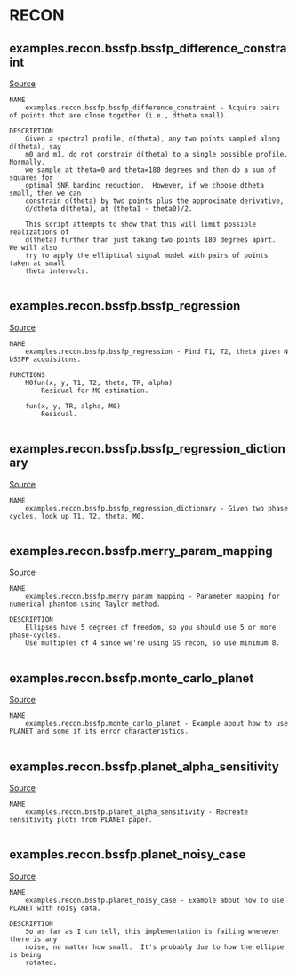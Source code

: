 
# RECON
## examples.recon.bssfp.bssfp_difference_constraint

[Source](https://github.com/mckib2/mr_utils/blob/master/examples/recon/bssfp/bssfp_difference_constraint.py)

```
NAME
    examples.recon.bssfp.bssfp_difference_constraint - Acquire pairs of points that are close together (i.e., dtheta small).

DESCRIPTION
    Given a spectral profile, d(theta), any two points sampled along d(theta), say
    m0 and m1, do not constrain d(theta) to a single possible profile.  Normally,
    we sample at theta=0 and theta=180 degrees and then do a sum of squares for
    optimal SNR banding reduction.  However, if we choose dtheta small, then we can
    constrain d(theta) by two points plus the approximate derivative,
    d/dtheta d(theta), at (theta1 - theta0)/2.
    
    This script attempts to show that this will limit possible realizations of
    d(theta) further than just taking two points 180 degrees apart.  We will also
    try to apply the elliptical signal model with pairs of points taken at small
    theta intervals.


```


## examples.recon.bssfp.bssfp_regression

[Source](https://github.com/mckib2/mr_utils/blob/master/examples/recon/bssfp/bssfp_regression.py)

```
NAME
    examples.recon.bssfp.bssfp_regression - Find T1, T2, theta given N bSSFP acquisitons.

FUNCTIONS
    M0fun(x, y, T1, T2, theta, TR, alpha)
        Residual for M0 estimation.
    
    fun(x, y, TR, alpha, M0)
        Residual.


```


## examples.recon.bssfp.bssfp_regression_dictionary

[Source](https://github.com/mckib2/mr_utils/blob/master/examples/recon/bssfp/bssfp_regression_dictionary.py)

```
NAME
    examples.recon.bssfp.bssfp_regression_dictionary - Given two phase cycles, look up T1, T2, theta, M0.


```


## examples.recon.bssfp.merry_param_mapping

[Source](https://github.com/mckib2/mr_utils/blob/master/examples/recon/bssfp/merry_param_mapping.py)

```
NAME
    examples.recon.bssfp.merry_param_mapping - Parameter mapping for numerical phantom using Taylor method.

DESCRIPTION
    Ellipses have 5 degrees of freedom, so you should use 5 or more phase-cycles.
    Use multiples of 4 since we're using GS recon, so use minimum 8.


```


## examples.recon.bssfp.monte_carlo_planet

[Source](https://github.com/mckib2/mr_utils/blob/master/examples/recon/bssfp/monte_carlo_planet.py)

```
NAME
    examples.recon.bssfp.monte_carlo_planet - Example about how to use PLANET and some if its error characteristics.


```


## examples.recon.bssfp.planet_alpha_sensitivity

[Source](https://github.com/mckib2/mr_utils/blob/master/examples/recon/bssfp/planet_alpha_sensitivity.py)

```
NAME
    examples.recon.bssfp.planet_alpha_sensitivity - Recreate sensitivity plots from PLANET paper.


```


## examples.recon.bssfp.planet_noisy_case

[Source](https://github.com/mckib2/mr_utils/blob/master/examples/recon/bssfp/planet_noisy_case.py)

```
NAME
    examples.recon.bssfp.planet_noisy_case - Example about how to use PLANET with noisy data.

DESCRIPTION
    So as far as I can tell, this implementation is failing whenever there is any
    noise, no matter how small.  It's probably due to how the ellipse is being
    rotated.


```

